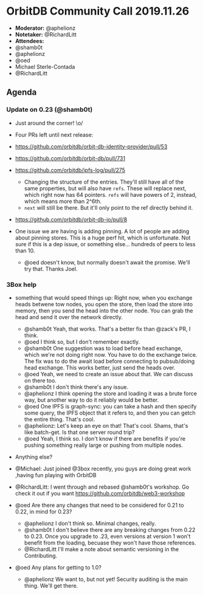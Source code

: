 # OrbitDB Community Call 2019.11.26

- **Moderator:** @aphelionz
- **Notetaker:** @RichardLitt
- **Attendees:**
- @shamb0t
- @aphelionz
- @oed
- Michael Sterle-Contada
- @RichardLitt

## Agenda

### Update on 0.23 (@shamb0t)
- Just around the corner! \o/
- Four PRs left until next release:
- https://github.com/orbitdb/orbit-db-identity-provider/pull/53 
- https://github.com/orbitdb/orbit-db/pull/731
- https://github.com/orbitdb/ipfs-log/pull/275 
    - Changing the structure of the entries. They'll still have all of the same properties, but will also have `refs`. These will replace next, which right now has 64 pointers. `refs` will have powers of 2, instead, which means more than 2^6th. 
    - `next` will still be there. But it'll only point to the ref directly behind it.
- https://github.com/orbitdb/orbit-db-io/pull/8

- One issue we are having is adding pinning. A lot of people are adding about pinning stores. This is a huge perf hit, which is unfortunate. Not sure if this is a dep issue, or something else... hundreds of peers to less than 10.
    - @oed doesn't know, but normally doesn't await the promise. We'll try that. Thanks Joel.

### 3Box help

<!-- Since 3box shows up, they get to ask questions! If you, O reader, want to show up, please do. :) --> 

<!-- @RichardLitt lost the thread, and didn't take notes. He apologizes. -->

- something that would speed things up: Right now, when you exchange heads betwene tow nodes, you open the store, then load the store into memory, then you send the head into the other node. You can grab the head and send it over the network directly.
    - @shamb0t Yeah, that works. That's a better fix than @zack's PR, I think.
    - @oed I think so, but I don't remember exactly.
    - @shamb0t One suggestion was to load before head exchange, which we're not doing right now. You have to do the exchange twice. The fix was to do the await load before connecting to pubsub/doing head exchange. This works better, just send the heads over.
    - @oed Yeah, we need to create an issue about that. We can discuss on there too.
    - @shamb0t I don't think there's any issue.
    - @aphelionz I think opening the store and loading it was a brute force way, but another way to do it reliably would be better.
    - @oed One IPFS is graph-sync: you can take a hash and then specify some query, the IPFS object that it refers to, and then you can getch the entire thing. That's cool.
    - @aphelionz: Let's keep an eye on that! That's cool. Shams, that's like batch-get. Is that one server round trip?
    - @oed Yeah, I think so. I don't know if there are benefits if you're pushing something really large or pushing from multiple nodes.

- Anything else? 

- @Michael: Just joined @3box recently, you guys are doing great work ,having fun playing with OrbitDB
- @RichardLitt: I went through and rebased @shamb0t's workshop. Go check it out if you want https://github.com/orbitdb/web3-workshop
- @oed Are there any changes that need to be considered for 0.21 to 0.22, in mind for 0.23?
    - @aphelionz I don't think so. Minimal changes, really.
    - @shamb0t I don't believe there are any breaking changes from 0.22 to 0.23. Once you upgrade to .23, even versions at version 1 won't benefit from the loading, becuase they won't have those references.
    - @RichardLitt I'll make a note about semantic versioning in the Contributing.
- @oed Any plans for getting to 1.0?
    - @aphelionz We want to, but not yet! Security auditing is the main thing. We'll get there.
